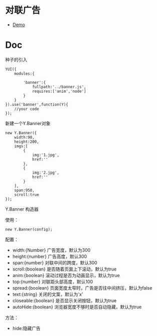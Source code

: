 # 对联广告

- [Demo](http://taobao-wd.github.com/banner/demo/demo.html)

# Doc

种子的引入

	YUI({
		modules:{
			
			'banner':{
				fullpath:'../banner.js',
				requires:['anim','node']
			}
		}
	}).use('banner',function(Y){
		//your code
	});

新建一个Y.Banner对象

	new Y.Banner({
		width:90,
		height:200,
		imgs:[
			{
				img:'1.jpg',
				href:''
			},
			{
				img:'2.jpg',
				href:''
			}
		],
		span:950,
		scroll:true
	});

Y.Banner 构造器

使用：	

	new Y.Banner(config);

配置：	

-	width:{Number} 广告宽度，默认为300
-	height:{number} 广告高度，默认300
-	span:{number} 对联中间的跨度，默认300
-	scroll:{boolean} 是否随着页面上下滚动，默认为true
-	anim:{boolean} 滚动过程是否为动画显示，默认为true
-	top:{number} 对联距头部高度，默认100
-	spread:{boolean} 页面宽度太窄时，广告是否往中间挤压，默认为false
-	text:{string} 关闭的文案，默认为'x'
-	closeable:{boolean} 是否显示关闭按钮，默认为true
-	autoHide:{boolean} 浏览器宽度不够时是否自动隐藏，默认为true

方法：	

- hide:隐藏广告

